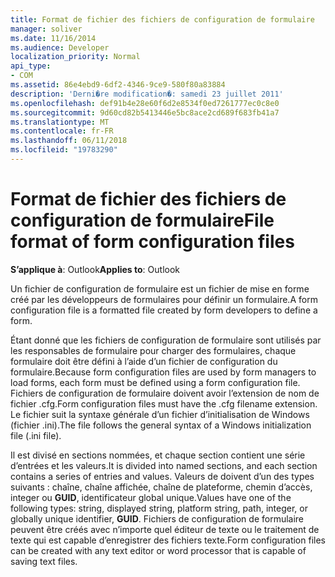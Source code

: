 ```yaml
---
title: Format de fichier des fichiers de configuration de formulaire
manager: soliver
ms.date: 11/16/2014
ms.audience: Developer
localization_priority: Normal
api_type:
- COM
ms.assetid: 86e4ebd9-6df2-4346-9ce9-580f80a83884
description: 'Derni�re modification�: samedi 23 juillet 2011'
ms.openlocfilehash: def91b4e28e60f6d2e8534f0ed7261777ec0c8e0
ms.sourcegitcommit: 9d60cd82b5413446e5bc8ace2cd689f683fb41a7
ms.translationtype: MT
ms.contentlocale: fr-FR
ms.lasthandoff: 06/11/2018
ms.locfileid: "19783290"
---
```

# <a name="file-format-of-form-configuration-files"></a><span data-ttu-id="1ddfd-103">Format de fichier des fichiers de configuration de formulaire</span><span class="sxs-lookup"><span data-stu-id="1ddfd-103">File format of form configuration files</span></span>

<span data-ttu-id="1ddfd-104">**S’applique à**: Outlook</span><span class="sxs-lookup"><span data-stu-id="1ddfd-104">**Applies to**: Outlook</span></span> 
  
<span data-ttu-id="1ddfd-105">Un fichier de configuration de formulaire est un fichier de mise en forme créé par les développeurs de formulaires pour définir un formulaire.</span><span class="sxs-lookup"><span data-stu-id="1ddfd-105">A form configuration file is a formatted file created by form developers to define a form.</span></span>
  
<span data-ttu-id="1ddfd-106">Étant donné que les fichiers de configuration de formulaire sont utilisés par les responsables de formulaire pour charger des formulaires, chaque formulaire doit être défini à l’aide d’un fichier de configuration du formulaire.</span><span class="sxs-lookup"><span data-stu-id="1ddfd-106">Because form configuration files are used by form managers to load forms, each form must be defined using a form configuration file.</span></span> <span data-ttu-id="1ddfd-107">Fichiers de configuration de formulaire doivent avoir l’extension de nom de fichier .cfg.</span><span class="sxs-lookup"><span data-stu-id="1ddfd-107">Form configuration files must have the .cfg filename extension.</span></span> <span data-ttu-id="1ddfd-108">Le fichier suit la syntaxe générale d’un fichier d’initialisation de Windows (fichier .ini).</span><span class="sxs-lookup"><span data-stu-id="1ddfd-108">The file follows the general syntax of a Windows initialization file (.ini file).</span></span> 

<span data-ttu-id="1ddfd-109">Il est divisé en sections nommées, et chaque section contient une série d’entrées et les valeurs.</span><span class="sxs-lookup"><span data-stu-id="1ddfd-109">It is divided into named sections, and each section contains a series of entries and values.</span></span> <span data-ttu-id="1ddfd-110">Valeurs de doivent d’un des types suivants : chaîne, chaîne affichée, chaîne de plateforme, chemin d’accès, integer ou **GUID**, identificateur global unique.</span><span class="sxs-lookup"><span data-stu-id="1ddfd-110">Values have one of the following types: string, displayed string, platform string, path, integer, or globally unique identifier, **GUID**.</span></span> <span data-ttu-id="1ddfd-111">Fichiers de configuration de formulaire peuvent être créés avec n’importe quel éditeur de texte ou le traitement de texte qui est capable d’enregistrer des fichiers texte.</span><span class="sxs-lookup"><span data-stu-id="1ddfd-111">Form configuration files can be created with any text editor or word processor that is capable of saving text files.</span></span>
  

